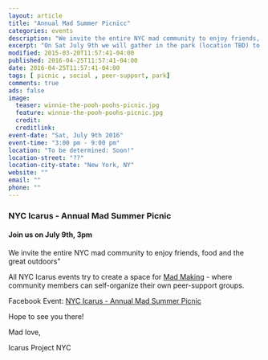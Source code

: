 ```yaml
---
layout: article
title: "Annual Mad Summer Picnicc"
categories: events
description: "We invite the entire NYC mad community to enjoy friends, food and the great outdoors"
excerpt: "On Sat July 9th we will gather in the park (location TBD) to chill, hang, commune and mingle."  
modified: 2015-03-20T11:57:41-04:00
published: 2016-04-25T11:57:41-04:00
date: 2016-04-25T11:57:41-04:00
tags: [ picnic , social , peer-support, park]
comments: true
ads: false
image:
  teaser: winnie-the-pooh-poohs-picnic.jpg
  feature: winnie-the-pooh-poohs-picnic.jpg
  credit: 
  creditlink: 
event-date: "Sat, July 9th 2016"
event-time: "3:00 pm - 9:00 pm"
location: "To be determined: Soon!"
location-street: "??"
location-city-state: "New York, NY"
website: ""
email: ""
phone: ""
---
```

### NYC Icarus - Annual Mad Summer Picnic

#### Join us on July 9th, 3pm 

We invite the entire NYC mad community to enjoy friends, food and the great outdoors"

All NYC Icarus events try to create a space for [Mad Making](http://nycicarus.org/events/madmaking/) - where community members can self-organize their own peer-support groups.

Facebook Event: [NYC Icarus - Annual Mad Summer Picnic](https://www.facebook.com/events/1563256740635816/) 

Hope to see you there!

Mad love,

Icarus Project NYC
